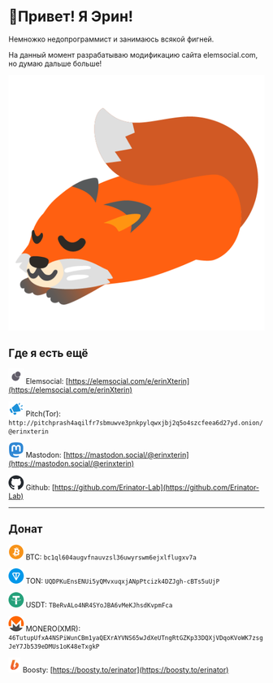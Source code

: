 # 👋Привет! Я Эрин!

Немножко недопрограммист и занимаюсь всякой фигней.

На данный момент разрабатываю модификацию сайта elemsocial.com, но думаю дальше больше!

![Nya](icons/FoxBread.png)

## Где я есть ещё

![Elem](icons/Elem.svg) Elemsocial: [https://elemsocial.com/e/erinXterin](https://elemsocial.com/e/erinXterin)

![Pitch](icons/Pitch.svg) Pitch(Tor): ```http://pitchprash4aqilfr7sbmuwve3pnkpylqwxjbj2q5o4szcfeea6d27yd.onion/@erinxterin```

![Mas](icons/Mas.svg) Mastodon: [https://mastodon.social/@erinxterin](https://mastodon.social/@erinxterin)

![Git](icons/Git.svg) Github: [https://github.com/Erinator-Lab](https://github.com/Erinator-Lab)

---
## Донат
![Bit](icons/Bit.svg) BTC: ```bc1ql604augvfnauvzsl36uwyrswm6ejxlflugxv7a```

![Ton](icons/Ton.svg) TON: ```UQDPKuEnsENUi5yQMvxuqxjANpPtcizk4DZJgh-cBTs5uUjP```

![Usdt](icons/Usdt.svg) USDT: ```TBeRvALo4NR4SYoJBA6vMeKJhsdKvpmFca```

![Mon](icons/Mon.svg) MONERO(XMR): ```46TutupUfxA4NSPiWunCBm1yaQEXrAYVNS65wJdXeUTngRtGZKp33DQXjVDqoKVoWK7zsgJeY7Jb539eDMUs1oK48eTxgkP```

![Boo](icons/Boo.svg) Boosty: [https://boosty.to/erinator](https://boosty.to/erinator)
